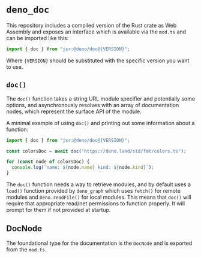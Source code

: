 # `deno_doc`

This repository includes a compiled version of the Rust crate as Web Assembly
and exposes an interface which is available via the `mod.ts` and can be imported
like this:

```ts
import { doc } from "jsr:@deno/doc@{VERSION}";
```

Where `{VERSION}` should be substituted with the specific version you want to
use.

## `doc()`

The `doc()` function takes a string URL module specifier and potentially some
options, and asynchronously resolves with an array of documentation nodes, which
represent the surface API of the module.

A minimal example of using `doc()` and printing out some information about a
function:

```ts
import { doc } from "jsr:@deno/doc@{VERSION}";

const colorsDoc = await doc("https://deno.land/std/fmt/colors.ts");

for (const node of colorsDoc) {
  console.log(`name: ${node.name} kind: ${node.kind}`);
}
```

The `doc()` function needs a way to retrieve modules, and by default uses a
`load()` function provided by `deno_graph` which uses `fetch()` for remote
modules and `Deno.readFile()` for local modules. This means that `doc()` will
require that appropriate read/net permissions to function properly. It will
prompt for them if not provided at startup.

## DocNode

The foundational type for the documentation is the `DocNode` and is exported
from the `mod.ts`.
